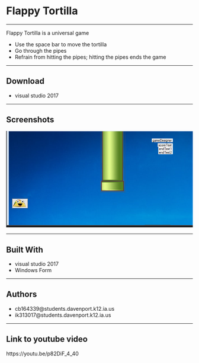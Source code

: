 <h1>Flappy Tortilla</h1>
<hr>
<p>Flappy Tortilla is a universal game</p>
<ul>
  <li>Use the space bar to move the tortilla</li>
  <li>Go through the pipes</li>
  <li>Refrain from hitting the pipes; hitting the pipes ends the game</li>
</ul>
<hr>
<h2>Download</h2>
<ul>
  <li>visual studio 2017</li>
</ul>
<hr>
<h2>Screenshots</h2>
<img src="screenshot.PNG" alt="outlook">
<hr>
<h2>Built With</h2>
<ul>
  <li>visual studio 2017</li>
  <li>Windows Form</li>
</ul>
<hr>
<h2>Authors</h2>
<ul>
  <li>cb164339@students.davenport.k12.ia.us</li>
  <li>ik313017@students.davenport.k12.ia.us</li>
</ul>
<hr>
<h2>Link to youtube video</h2>
<p>https://youtu.be/p82DiF_4_40</p>

